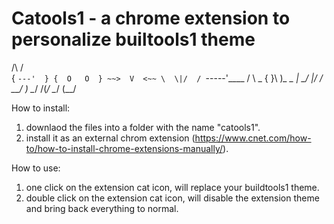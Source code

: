 # Catools1 - a chrome extension to personalize builtools1 theme 

 /\     /\
{  `---'  }
{  O   O  }
~~>  V  <~~
 \  \|/  /
  `-----'____
  /     \    \_
 {       }\  )_\_   _
 |  \_/  |/ /  \_\_/ )
  \__/  /(_/     \__/
    (__/

How to install:
1. downlaod the files into a folder with the name "catools1".
2. install it as an external chrom extension (https://www.cnet.com/how-to/how-to-install-chrome-extensions-manually/).

How to use:
1. one click on the extension cat icon, will replace your buildtools1 theme.
2. double click on the extension cat icon, will disable the extension theme and bring back everything to normal.
